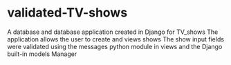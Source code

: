 # validated-TV-shows
A database and database application created in Django for TV_shows
The application allows the user to create and views shows
The show input fields were validated using the messages python module in views and the Django built-in models Manager
